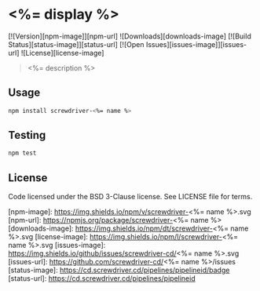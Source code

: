 # <%= display %>
[![Version][npm-image]][npm-url] ![Downloads][downloads-image] [![Build Status][status-image]][status-url] [![Open Issues][issues-image]][issues-url] ![License][license-image]

> <%= description %>

## Usage

```bash
npm install screwdriver-<%= name %>
```

## Testing

```bash
npm test
```

## License

Code licensed under the BSD 3-Clause license. See LICENSE file for terms.

[npm-image]: https://img.shields.io/npm/v/screwdriver-<%= name %>.svg
[npm-url]: https://npmjs.org/package/screwdriver-<%= name %>
[downloads-image]: https://img.shields.io/npm/dt/screwdriver-<%= name %>.svg
[license-image]: https://img.shields.io/npm/l/screwdriver-<%= name %>.svg
[issues-image]: https://img.shields.io/github/issues/screwdriver-cd/<%= name %>.svg
[issues-url]: https://github.com/screwdriver-cd/<%= name %>/issues
[status-image]: https://cd.screwdriver.cd/pipelines/pipelineid/badge
[status-url]: https://cd.screwdriver.cd/pipelines/pipelineid
